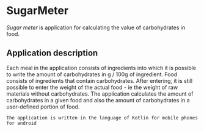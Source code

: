 SugarMeter 
====================

_Sugar meter_ is application for calculating the value of carbohydrates in food.

## Application description 

Each meal in the application consists of ingredients into which it is possible to write the amount of carbohydrates in g / 100g of ingredient. Food consists of ingredients that contain carbohydrates. After entering, it is still possible to enter the weight of the actual food - ie the weight of raw materials without carbohydrates. The application calculates the amount of carbohydrates in a given food and also the amount of carbohydrates in a user-defined portion of food.
```
The application is written in the language of Kotlin for mobile phones for android
```